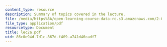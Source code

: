 ```yaml
---
content_type: resource
description: Summary of topics covered in the lecture.
file: /media/https%3A/open-learning-course-data-rc.s3.amazonaws.com/2-002-mechanics-and-materials-ii-spring-2004/86c0e94d7d1c867df409a741d46cadf7_lec2a.pdf
file_type: application/pdf
resourcetype: Document
title: lec2a.pdf
uid: 86c0e94d-7d1c-867d-f409-a741d46cadf7
---
```

